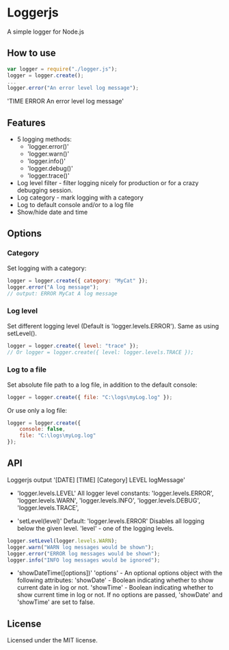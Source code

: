 # Loggerjs
A simple logger for Node.js

## How to use
```javascript
var logger = require("./logger.js");
logger = logger.create();
...
logger.error("An error level log message");
```
'TIME ERROR An error level log message'

## Features
* 5 logging methods:
	* 'logger.error()'
	* 'logger.warn()'
	* 'logger.info()'
	* 'logger.debug()'
	* 'logger.trace()'
* Log level filter - filter logging nicely for production or for a crazy debugging session.
* Log category - mark logging with a category
* Log to default console and/or to a log file
* Show/hide date and time

## Options
### Category
Set logging with a category:
```javascript
logger = logger.create({ category: "MyCat" });
logger.error("A log message");
// output: ERROR MyCat A log message
```

### Log level
Set different logging level (Default is 'logger.levels.ERROR'). Same as using setLevel().
```javascript
logger = logger.create({ level: "trace" });
// Or logger = logger.create({ level: logger.levels.TRACE });
```

### Log to a file
Set absolute file path to a log file, in addition to the default console:
```javascript
logger = logger.create({ file: "C:\logs\myLog.log" });
```
Or use only a log file:
```javascript
logger = logger.create({
	console: false,
	file: "C:\logs\myLog.log"
});
```

## API
Loggerjs output '[DATE] [TIME] [Category] LEVEL logMessage'

* 'logger.levels.LEVEL'
All logger level constants:
'logger.levels.ERROR', 'logger.levels.WARN', 'logger.levels.INFO', 'logger.levels.DEBUG', 'logger.levels.TRACE', 

* 'setLevel(level)' Default: 'logger.levels.ERROR'
Disables all logging below the given level.
'level' - one of the logging levels.
```javascript
logger.setLevel(logger.levels.WARN);
logger.warn("WARN log messages would be shown");
logger.error("ERROR log messages would be shown");
logger.info("INFO log messages would be ignored");
```

* 'showDateTime([options])'
'options' - An optional options object with the following attributes:
'showDate' - Boolean indicating whether to show current date in log or not.
'showTime' - Boolean indicating whether to show current time in log or not.
If no options are passed, 'showDate' and 'showTime' are set to false.

## License
Licensed under the MIT license.